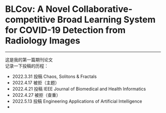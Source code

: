 # BLCov: A Novel Collaborative-competitive Broad Learning System for COVID-19 Detection from Radiology Images
***
这是我的第一篇期刊论文  
记录一下投稿的历程：

- 2022.3.31 投稿 Chaos, Solitons & Fractals  
- 2022.4.17 被拒（主题）
- 2022.4.21 投稿 IEEE Journal of Biomedical and Health Informatics
- 2022.4.27 被拒（查重）
- 2022.5.13 投稿 Engineering Applications of Artificial Intelligence
- 